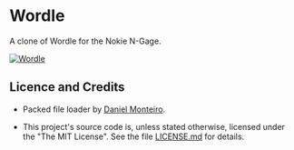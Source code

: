 # Wordle

A clone of Wordle for the Nokie N-Gage.

[![Wordle](https://raw.githubusercontent.com/ngagesdk/wordle/master/res/mockup.png)](https://raw.githubusercontent.com/ngagesdk/wordle/master/res/mockup.png?raw=true "Wordle")

## Licence and Credits

- Packed file loader by [Daniel
  Monteiro](https://montyontherun.itch.io/).

- This project's source code is, unless stated otherwise, licensed under
  the "The MIT License".  See the file [LICENSE.md](LICENSE.md) for
  details.
